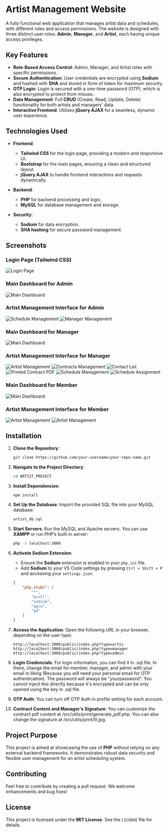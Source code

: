 # Artist Management Website

A fully functional web application that manages artist data and schedules, with different roles and access permissions. The website is designed with three distinct user roles: **Admin**, **Manager**, and **Artist**, each having unique access privileges.

## Key Features

- **Role-Based Access Control**: Admin, Manager, and Artist roles with specific permissions.
- **Secure Authentication**: User credentials are encrypted using **Sodium** and hashed with **SHA** and stored in form of token for maximum security.
- **OTP Login**: Login is secured with a one-time password (OTP), which is also encrypted to protect from misuse.
- **Data Management**: Full **CRUD** (Create, Read, Update, Delete) functionality for both artists and managers' data.
- **Interactive Frontend**: Utilizes **jQuery AJAX** for a seamless, dynamic user experience.

## Technologies Used

- **Frontend**: 
  - **Tailwind CSS** for the login page, providing a modern and responsive UI.
  - **Bootstrap** for the main pages, ensuring a clean and structured layout.
  - **jQuery AJAX** to handle frontend interactions and requests dynamically.

- **Backend**: 
  - **PHP** for backend processing and logic.
  - **MySQL** for database management and storage.

- **Security**:
  - **Sodium** for data encryption.
  - **SHA hashing** for secure password management.

## Screenshots

### Login Page (Tailwind CSS)
![Login Page](docs/landingPage.png)

### Main Dashboard for Admin
![Main Dashboard](docs/mainAdmin.png)

### Artist Management Interface for Admin
![Schedule Management](docs/admin1.png)
![Manager Management](docs/admin2.png)

### Main Dashboard for Manager
![Main Dashboard](docs/mainManager.png)

### Artist Management Interface for Manager
![Artist Management](docs/manager1.png)
![Contracts Management](docs/manager2.png)
![Contact List](docs/manager3.png)
![Printed Contract PDF](docs/manager4.png)
![Schedule Management](docs/manager5.png)
![Schedule Assignment](docs/manager6.png)

### Main Dashboard for Member
![Main Dashboard](docs/mainMember.png)

### Artist Management Interface for Member
![Artist Management](docs/member1.png)
![Artist Management](docs/member2.png)

## Installation

1. **Clone the Repository**:
    ```bash
    git clone https://github.com/your-username/your-repo-name.git
    ```

2. **Navigate to the Project Directory**:
    ```bash
    cd ARTIST_PROJECT
    ```

3. **Install Dependencies**:
    ```bash
    npm install
    ```

4. **Set Up the Database**:
    Import the provided SQL file into your MySQL database:
    ```bash
    artist_db.sql
    ```

5. **Start Servers**:
    Run the MySQL and Apache servers. You can use **XAMPP** or run PHP’s built-in server:
    ```bash
    php -S localhost:3000
    ```

6. **Activate Sodium Extension**:
    - Ensure the **Sodium** extension is enabled in your `php.ini` file.
    - Add **Sodium** to your VS Code settings by pressing `Ctrl + Shift + P` and accessing your `settings.json`:
    ```json
    {
        "php.stubs": [
            "*",
            "pcntl",
            "sodium",
            "apcu",
            "gd"
        ]
    }
    ```

7. **Access the Application**:
    Open the following URL in your browser, depending on the user type:
    ```
    http://localhost:3000/public/index.php?type=artis
    http://localhost:3000/public/index.php?type=manager
    http://localhost:3000/public/index.php?type=admin
    ```
    
8. **Login Credencials**:
   For login information, you can find it in .sql file. In there, change the email for member, manager, and admin with your email in liking (Because you will need your personal email for OTP authentication). The password will always be "yourpassword". You cannot inject this directly because it's encrypted and can be only opened using the key in .sql file.

9. **OTP Auth**:
   You can turn off OTP Auth in profile setting for each account.

10. **Contract Content and Manager's Signature**:
   You can customize the contract pdf content at /src/utils/print/generate_pdf.php. You can also change the signature at /src/utils/print/tt.jpg.

## Project Purpose

This project is aimed at showcasing the use of **PHP** without relying on any external backend frameworks. It demonstrates robust data security and flexible user management for an artist scheduling system.

## Contributing

Feel free to contribute by creating a pull request. We welcome enhancements and bug fixes!

## License

This project is licensed under the **MIT License**. See the `LICENSE` file for details.
